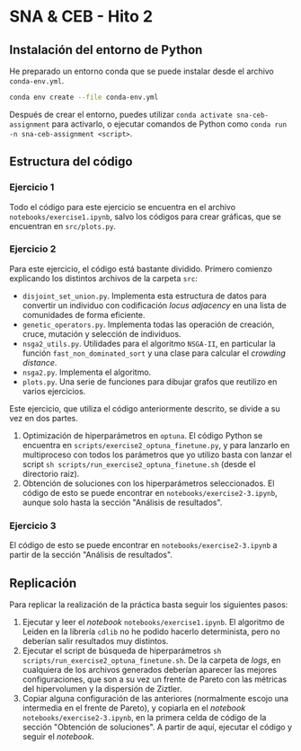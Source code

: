 # SNA & CEB - Hito 2

## Instalación del entorno de Python

He preparado un entorno conda que se puede instalar desde el archivo `conda-env.yml`.
```bash
conda env create --file conda-env.yml
```

Después de crear el entorno, puedes utilizar `conda activate sna-ceb-assignment` para activarlo, o ejecutar comandos de Python como `conda run -n sna-ceb-assignment <script>`.

## Estructura del código

### Ejercicio 1
Todo el código para este ejercicio se encuentra en el archivo `notebooks/exercise1.ipynb`, salvo los códigos para crear gráficas, que se encuentran en `src/plots.py`.

### Ejercicio 2
Para este ejercicio, el código está bastante dividido. Primero comienzo explicando los distintos archivos de la carpeta `src`:
* `disjoint_set_union.py`. Implementa esta estructura de datos para convertir un individuo con codificación *locus adjacency* en una lista de comunidades de forma eficiente.
* `genetic_operators.py`. Implementa todas las operación de creación, cruce, mutación y selección de individuos.
* `nsga2_utils.py`. Utilidades para el algoritmo `NSGA-II`, en particular la función `fast_non_dominated_sort` y una clase para calcular el *crowding distance*.
* `nsga2.py`. Implementa el algoritmo.
* `plots.py`. Una serie de funciones para dibujar grafos que reutilizo en varios ejercicios.

Este ejercicio, que utiliza el código anteriormente descrito, se divide a su vez en dos partes.
1. Optimización de hiperparámetros en `optuna`. El código Python se encuentra en `scripts/exercise2_optuna_finetune.py`, y para lanzarlo en multiproceso con todos los parámetros que yo utilizo basta con lanzar el script `sh scripts/run_exercise2_optuna_finetune.sh` (desde el directorio raiz).
2. Obtención de soluciones con los hiperparámetros seleccionados. El código de esto se puede encontrar en `notebooks/exercise2-3.ipynb`, aunque solo hasta la sección "Análisis de resultados".

### Ejercicio 3
El código de esto se puede encontrar en `notebooks/exercise2-3.ipynb` a partir de la sección "Análisis de resultados". 

## Replicación
Para replicar la realización de la práctica basta seguir los siguientes pasos:
1. Ejecutar y leer el *notebook* `notebooks/exercise1.ipynb`. El algoritmo de Leiden en la librería `cdlib` no he podido hacerlo determinista, pero no deberían salir resultados muy distintos.
2. Ejecutar el script de búsqueda de hiperparámetros `sh scripts/run_exercise2_optuna_finetune.sh`. De la carpeta de *logs*, en cualquiera de los archivos generados deberían aparecer las mejores configuraciones, que son a su vez un frente de Pareto con las métricas del hipervolumen y la dispersión de Ziztler.
3. Copiar alguna configuración de las anteriores (normalmente escojo una intermedia en el frente de Pareto), y copiarla en el *notebook* `notebooks/exercise2-3.ipynb`, en la primera celda de código de la sección "Obtención de soluciones". A partir de aquí, ejecutar el código y seguir el *notebook*.